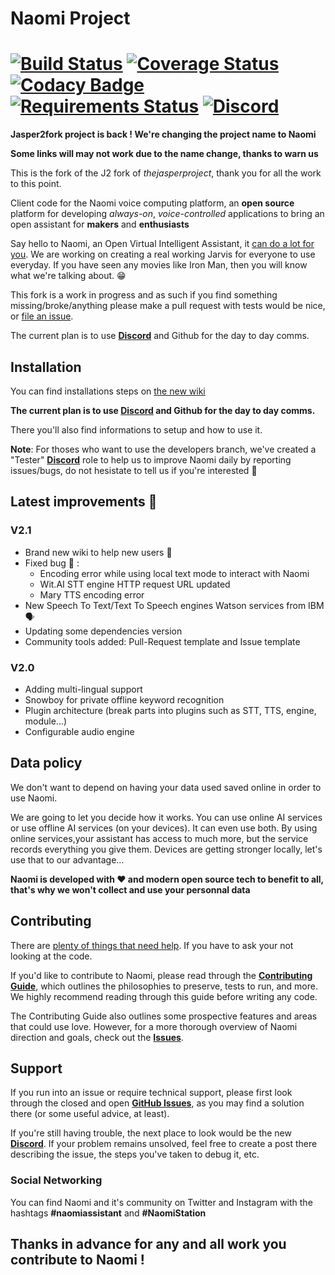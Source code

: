 

# Naomi Project
[![Build Status](https://travis-ci.org/jasper2fork/j2f.svg?branch=master)](https://travis-ci.org/jasper2fork/j2f) [![Coverage Status](https://img.shields.io/coveralls/jasper2fork/j2f.svg)](https://coveralls.io/r/jasper2fork/j2f) [![Codacy Badge](https://api.codacy.com/project/badge/Grade/ee172c51010b469491bf437538cfa5ec)](https://www.codacy.com/app/jasper2fork/j2f?utm_source=github.com&amp;utm_medium=referral&amp;utm_content=jasper2fork/j2f&amp;utm_campaign=Badge_Grade) [![Requirements Status](https://requires.io/github/NaomiProject/Naomi/requirements.svg?branch=jasper-dev)](https://requires.io/github/NaomiProject/Naomi/requirements/?branch=jasper-dev)
[![Discord](https://img.shields.io/badge/Support%2FChat-Discord-green.svg)](https://discord.gg/knequ9t)
=============

**Jasper2fork project is back ! We're changing the project name to Naomi**


**Some links will may not work due to the name change, thanks to warn us**

This is the fork of the J2 fork of _thejasperproject_, thank you for all the work to this point.

Client code for the Naomi voice computing platform, an **open source** platform for developing _always-on_, _voice-controlled_ applications to bring an open assistant for **makers** and **enthusiasts**

Say hello to Naomi, an Open Virtual Intelligent Assistant, it [can do a lot for you](https://github.com/NaomiProject/Naomi/wiki/Preinstalled-and-available-plugins). We are working on creating a real working Jarvis for everyone to use everyday. If you have seen any movies like Iron Man, then you will know what we're talking about. :grin:

This fork is a work in progress and as such if you find something missing/broke/anything please make a pull request with tests would be nice, or [file an issue](https://github.com/NaomiProject/Naomi/issues).

The current plan is to use [**Discord**](https://discord.gg/cVMrAbj) and Github for the day to day comms.

## Installation

You can find installations steps on [the new wiki](https://github.com/NaomiProject/Naomi/wiki)

**The current plan is to use [Discord](https://discord.gg/cVMrAbj) and Github for the day to day comms.**

There you'll also find informations to setup and how to use it.

**Note**: For thoses who want to use the developers branch, we've created a "Tester" [**Discord**](https://discord.gg/cVMrAbj) role to help us to improve Naomi daily by reporting issues/bugs, do not hesistate to tell us if you're interested 🙂

## Latest improvements :tada:

### V2.1
* Brand new wiki to help new users :book:
* Fixed bug :bug: :  
  * Encoding error while using local text mode to interact with Naomi 
  * Wit.AI STT engine HTTP request URL updated
  * Mary TTS encoding error 
* New Speech To Text/Text To Speech engines Watson services from IBM 🗣️ 
* Updating some dependencies version
* Community tools added: Pull-Request template and Issue template

### V2.0
* Adding multi-lingual support
* Snowboy for private offline keyword recognition
* Plugin architecture (break parts into plugins such as STT, TTS, engine, module...) 
* Configurable audio engine

## Data policy 

We don't want to depend on having your data used saved online in order to use Naomi.

We are going to let you decide how it works. You can use online AI services or use offline AI services (on your devices). It can even use both. By using online services,your assistant has access to much more, but the service records everything you give them. Devices are getting stronger locally, let's use that to our advantage… 

**Naomi is developed with :heart: and modern open source tech to benefit to all, that's why we won't collect and use your personnal data**

## Contributing

There are [plenty of things that need help](https://github.com/NaomiProject/Naomi/issues). If you have to ask your not looking at the code.

If you'd like to contribute to Naomi, please read through the **[Contributing Guide](CONTRIBUTING.md)**, which outlines the philosophies to preserve, tests to run, and more. We highly recommend reading through this guide before writing any code.

The Contributing Guide also outlines some prospective features and areas that could use love. However, for a more thorough overview of Naomi direction and goals, check out the **[Issues](https://github.com/NaomiProject/Naomi/issues)**.

## Support

If you run into an issue or require technical support, please first look through the closed and open **[GitHub Issues](https://github.com/NaomiProject/Naomi/issues)**, as you may find a solution there (or some useful advice, at least).

If you're still having trouble, the next place to look would be the new **[Discord](https://discord.gg/cVMrAbj)**. If your problem remains unsolved, feel free to create a post there describing the issue, the steps you've taken to debug it, etc.

### Social Networking

You can find Naomi and it's community on Twitter and Instagram with the hashtags **#naomiassistant** and **#NaomiStation** 

## Thanks in advance for any and all work you contribute to Naomi !

